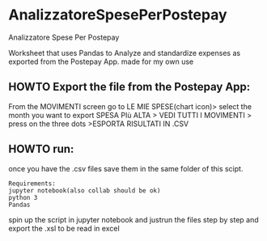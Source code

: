 # AnalizzatoreSpesePerPostepay
Analizzatore Spese Per Postepay


Worksheet that uses Pandas to Analyze and standardize expenses as exported from the Postepay App. made for my own use

## HOWTO Export the file from the Postepay App:
From the MOVIMENTI screen go to LE MIE SPESE(chart icon)> select the month you want to export SPESA PIù ALTA > VEDI TUTTI I MOVIMENTI > press on the three dots >ESPORTA RISULTATI IN .CSV

## HOWTO run:

once you have the .csv files save them in the same folder of this scipt.
~~~
Requirements:
jupyter notebook(also collab should be ok)
python 3
Pandas
~~~
spin up the script in jupyter notebook and justrun the files step by step and export the .xsl to be read in excel
